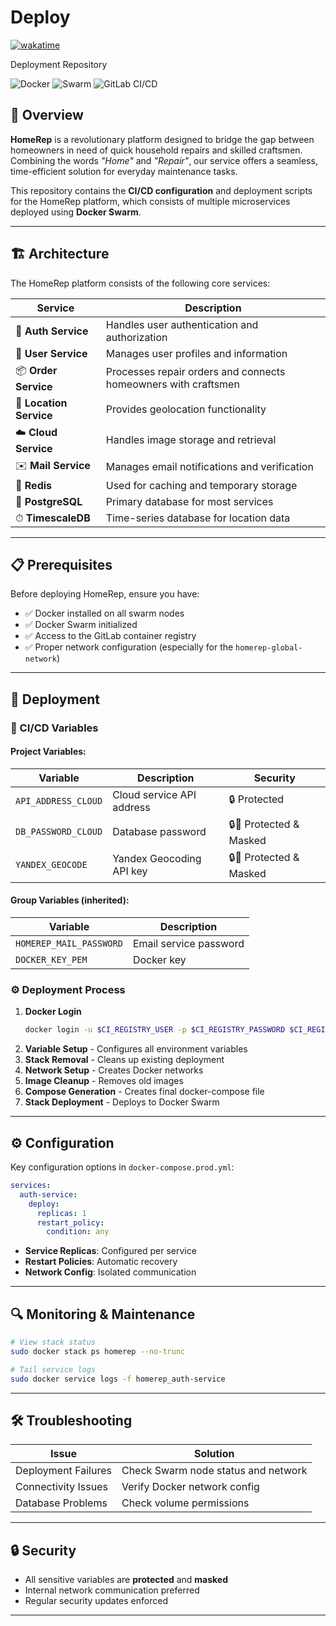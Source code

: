 # Deploy
[![wakatime](https://wakatime.com/badge/user/ce63b378-df01-4480-af66-a4f584b910ad/project/78fd3177-e8e7-4ccc-a2d6-efff51525a5d.svg)](https://wakatime.com/badge/user/ce63b378-df01-4480-af66-a4f584b910ad/project/78fd3177-e8e7-4ccc-a2d6-efff51525a5d)

Deployment Repository  

![Docker](https://img.shields.io/badge/Docker-20.10%2B-blue)
![Swarm](https://img.shields.io/badge/Docker%20Swarm-3.0%2B-important)
![GitLab CI/CD](https://img.shields.io/badge/GitLab%20CI/CD-v15%2B-red)

## 🌟 Overview  

**HomeRep** is a revolutionary platform designed to bridge the gap between homeowners in need of quick household repairs and skilled craftsmen. Combining the words *"Home"* and *"Repair"*, our service offers a seamless, time-efficient solution for everyday maintenance tasks.  

This repository contains the **CI/CD configuration** and deployment scripts for the HomeRep platform, which consists of multiple microservices deployed using **Docker Swarm**.

---

## 🏗 Architecture  

The HomeRep platform consists of the following core services:  

| Service | Description |  
|---------|-------------|  
| 🔐 **Auth Service** | Handles user authentication and authorization |  
| 👤 **User Service** | Manages user profiles and information |  
| 📦 **Order Service** | Processes repair orders and connects homeowners with craftsmen |  
| 📍 **Location Service** | Provides geolocation functionality |  
| ☁️ **Cloud Service** | Handles image storage and retrieval |  
| ✉️ **Mail Service** | Manages email notifications and verification |  
| 🚀 **Redis** | Used for caching and temporary storage |  
| 🐘 **PostgreSQL** | Primary database for most services |  
| ⏱ **TimescaleDB** | Time-series database for location data |  

---

## 📋 Prerequisites  

Before deploying HomeRep, ensure you have:  

- ✅ Docker installed on all swarm nodes  
- ✅ Docker Swarm initialized  
- ✅ Access to the GitLab container registry  
- ✅ Proper network configuration (especially for the `homerep-global-network`)  

---

## 🚀 Deployment  

### 🔑 CI/CD Variables  

#### Project Variables:  
| Variable | Description | Security |  
|----------|-------------|----------|  
| `API_ADDRESS_CLOUD` | Cloud service API address | 🔒 Protected |  
| `DB_PASSWORD_CLOUD` | Database password | 🔒🔐 Protected & Masked |  
| `YANDEX_GEOCODE` | Yandex Geocoding API key | 🔒🔐 Protected & Masked |  

#### Group Variables (inherited):  
| Variable | Description |  
|----------|-------------|  
| `HOMEREP_MAIL_PASSWORD` | Email service password |  
| `DOCKER_KEY_PEM` | Docker key |  

### ⚙️ Deployment Process  

1. **Docker Login**  
   ```bash
   docker login -u $CI_REGISTRY_USER -p $CI_REGISTRY_PASSWORD $CI_REGISTRY
   ```  
2. **Variable Setup** - Configures all environment variables  
3. **Stack Removal** - Cleans up existing deployment  
4. **Network Setup** - Creates Docker networks  
5. **Image Cleanup** - Removes old images  
6. **Compose Generation** - Creates final docker-compose file  
7. **Stack Deployment** - Deploys to Docker Swarm  

---

## ⚙️ Configuration  

Key configuration options in `docker-compose.prod.yml`:  

```yaml
services:
  auth-service:
    deploy:
      replicas: 1
      restart_policy:
        condition: any
```

- **Service Replicas**: Configured per service  
- **Restart Policies**: Automatic recovery  
- **Network Config**: Isolated communication  

---

## 🔍 Monitoring & Maintenance  

```bash
# View stack status
sudo docker stack ps homerep --no-trunc

# Tail service logs
sudo docker service logs -f homerep_auth-service
```

---

## 🛠 Troubleshooting  

| Issue | Solution |  
|-------|----------|  
| Deployment Failures | Check Swarm node status and network |  
| Connectivity Issues | Verify Docker network config |  
| Database Problems | Check volume permissions |  

---

## 🔒 Security  

- All sensitive variables are **protected** and **masked**  
- Internal network communication preferred  
- Regular security updates enforced  

---